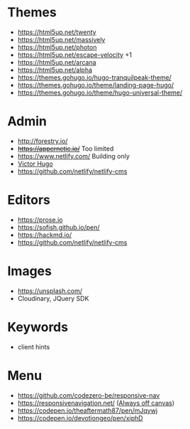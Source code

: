 # Themes
- https://html5up.net/twenty
- https://html5up.net/massively
- https://html5up.net/photon
- https://html5up.net/escape-velocity +1
- https://html5up.net/arcana
- https://html5up.net/alpha
- https://themes.gohugo.io/hugo-tranquilpeak-theme/
- https://themes.gohugo.io/theme/landing-page-hugo/
- https://themes.gohugo.io/theme/hugo-universal-theme/

# Admin
- http://forestry.io/
- ~~https://appernetic.io/~~ Too limited
- https://www.netlify.com/ Building only
- [Victor Hugo](https://github.com/netlify/victor-hugo)
- https://github.com/netlify/netlify-cms

# Editors
- https://prose.io
- https://sofish.github.io/pen/
- https://hackmd.io/
- https://github.com/netlify/netlify-cms

# Images
- https://unsplash.com/
- Cloudinary, JQuery SDK

# Keywords
- client hints

# Menu
- https://github.com/codezero-be/responsive-nav
- https://responsivenavigation.net/ ([Always off canvas](https://responsivenavigation.net/examples/off-canvas-slide/always-off-canvas))
- https://codepen.io/theaftermath87/pen/mJqywj
- https://codepen.io/devotiongeo/pen/xiphD
